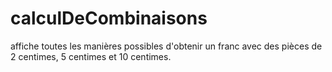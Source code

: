 # calculDeCombinaisons
affiche toutes les manières possibles d'obtenir un franc avec des pièces de 2 centimes, 5 centimes et 10 centimes.

